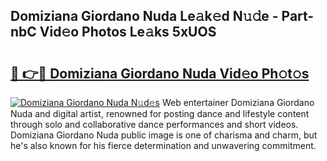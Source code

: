 ## Domiziana Giordano Nuda Le𝚊k𝚎d N𝚞𝚍e - Part-nbC Vid𝚎o Photos Le𝚊ks 5xUOS

# <h2><a href="http://fbdw49.evod.top/?m=Domiziana+Giordano+Nuda">🔗 👉🔴 Domiziana Giordano Nuda Vid𝚎o Ph𝚘t𝚘s</a></h2>

[![Domiziana Giordano Nuda N𝚞d𝚎s](https://i.imgur.com/8V9OHl7.gif)](http://fbdw49.evod.top/?m=Domiziana+Giordano+Nuda)
Web entertainer Domiziana Giordano Nuda and digital artist, renowned for posting dance and lifestyle content through solo and collaborative dance performances and short videos. Domiziana Giordano Nuda public image is one of charisma and charm, but he's also known for his fierce determination and unwavering commitment. 
